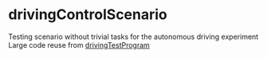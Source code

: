 # drivingControlScenario
Testing scenario without trivial tasks for the autonomous driving experiment
Large code reuse from [drivingTestProgram](https://github.com/sf200212345/drivingTestProgram)
